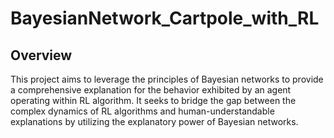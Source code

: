 # BayesianNetwork_Cartpole_with_RL

## Overview
This project aims to leverage the principles of Bayesian networks to provide a comprehensive explanation for the behavior exhibited by an agent operating within RL algorithm. It seeks to bridge the gap between the complex dynamics of RL algorithms and human-understandable explanations by utilizing the explanatory power of Bayesian networks.
